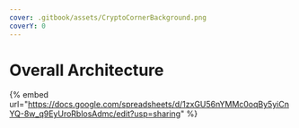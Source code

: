 ```yaml
---
cover: .gitbook/assets/CryptoCornerBackground.png
coverY: 0
---
```


# Overall Architecture

{% embed url="https://docs.google.com/spreadsheets/d/1zxGU56nYMMc0oqBy5yiCnYQ-8w_q9EyUroRblosAdmc/edit?usp=sharing" %}
